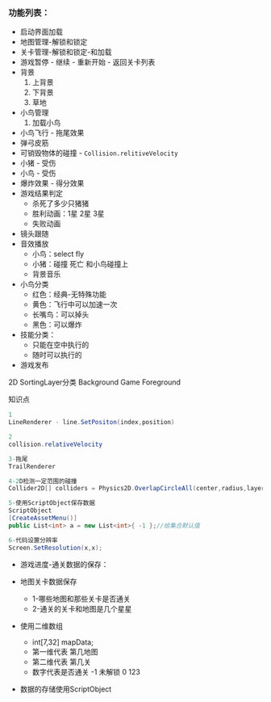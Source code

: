 ### 功能列表：
* 启动界面加载
* 地图管理-解锁和锁定
* 关卡管理-解锁和锁定-和加载 
* 游戏暂停 - 继续 - 重新开始 - 返回关卡列表 
* 背景
   1. 上背景 
   2. 下背景 
   3. 草地 
* 小鸟管理
   1. 加载小鸟
* 小鸟飞行 - 拖尾效果
* 弹弓皮筋  
* 可销毁物体的碰撞 - `Collision.relitiveVelocity`
* 小猪 - 受伤
* 小鸟 - 受伤
* 爆炸效果 - 得分效果
* 游戏结果判定
  * 杀死了多少只猪猪
  * 胜利动画：1星 2星 3星   
  * 失败动画
* 镜头跟随
* 音效播放
  * 小鸟：select fly
  * 小猪：碰撞 死亡  和小鸟碰撞上
  * 背景音乐
* 小鸟分类
  * 红色：经典-无特殊功能 
  * 黄色：飞行中可以加速一次 
  * 长嘴鸟：可以掉头 
  * 黑色：可以爆炸 
* 技能分类： 
  * 只能在空中执行的 
  * 随时可以执行的 
* 游戏发布


2D SortingLayer分类
Background
Game
Foreground

知识点
```C#
1
LineRenderer - line.SetPositon(index,position)

2
collision.relativeVelocity

3-拖尾
TrailRenderer

4-2D检测一定范围的碰撞
Collider2D[] colliders = Physics2D.OverlapCircleAll(center,radius,layerMask)

5-使用ScriptObject保存数据
ScriptObject
[CreateAssetMenu()]
public List<int> a = new List<int>{ -1 };//给集合默认值

6-代码设置分辨率
Screen.SetResolution(x,x);
```


* 游戏进度-通关数据的保存：
* 地图关卡数据保存
  * 1-哪些地图和那些关卡是否通关
  * 2-通关的关卡和地图是几个星星

* 使用二维数组
  * int[7,32] mapData;
  * 第一维代表 第几地图
  * 第二维代表 第几关 
  * 数字代表是否通关  -1 未解锁 0 123

* 数据的存储使用ScriptObject

